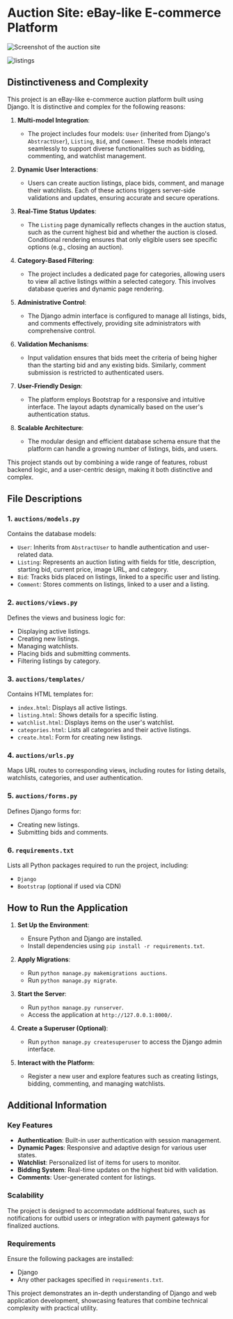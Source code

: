 # Auction Site: eBay-like E-commerce Platform
![Screenshot of the auction site](https://github.com/user-attachments/assets/f5c7a9a1-edd3-4af5-a87e-20fbaf394447)

![listings](https://github.com/user-attachments/assets/0ab6c7cc-91db-45d0-9b29-a5bda59befa3)




## Distinctiveness and Complexity
This project is an eBay-like e-commerce auction platform built using Django. It is distinctive and complex for the following reasons:

1. **Multi-model Integration**:
   - The project includes four models: `User` (inherited from Django's `AbstractUser`), `Listing`, `Bid`, and `Comment`. These models interact seamlessly to support diverse functionalities such as bidding, commenting, and watchlist management.

2. **Dynamic User Interactions**:
   - Users can create auction listings, place bids, comment, and manage their watchlists. Each of these actions triggers server-side validations and updates, ensuring accurate and secure operations.

3. **Real-Time Status Updates**:
   - The `Listing` page dynamically reflects changes in the auction status, such as the current highest bid and whether the auction is closed. Conditional rendering ensures that only eligible users see specific options (e.g., closing an auction).

4. **Category-Based Filtering**:
   - The project includes a dedicated page for categories, allowing users to view all active listings within a selected category. This involves database queries and dynamic page rendering.

5. **Administrative Control**:
   - The Django admin interface is configured to manage all listings, bids, and comments effectively, providing site administrators with comprehensive control.

6. **Validation Mechanisms**:
   - Input validation ensures that bids meet the criteria of being higher than the starting bid and any existing bids. Similarly, comment submission is restricted to authenticated users.

7. **User-Friendly Design**:
   - The platform employs Bootstrap for a responsive and intuitive interface. The layout adapts dynamically based on the user's authentication status.

8. **Scalable Architecture**:
   - The modular design and efficient database schema ensure that the platform can handle a growing number of listings, bids, and users.

This project stands out by combining a wide range of features, robust backend logic, and a user-centric design, making it both distinctive and complex.

## File Descriptions

### 1. `auctions/models.py`
Contains the database models:
- `User`: Inherits from `AbstractUser` to handle authentication and user-related data.
- `Listing`: Represents an auction listing with fields for title, description, starting bid, current price, image URL, and category.
- `Bid`: Tracks bids placed on listings, linked to a specific user and listing.
- `Comment`: Stores comments on listings, linked to a user and a listing.

### 2. `auctions/views.py`
Defines the views and business logic for:
- Displaying active listings.
- Creating new listings.
- Managing watchlists.
- Placing bids and submitting comments.
- Filtering listings by category.

### 3. `auctions/templates/`
Contains HTML templates for:
- `index.html`: Displays all active listings.
- `listing.html`: Shows details for a specific listing.
- `watchlist.html`: Displays items on the user's watchlist.
- `categories.html`: Lists all categories and their active listings.
- `create.html`: Form for creating new listings.

### 4. `auctions/urls.py`
Maps URL routes to corresponding views, including routes for listing details, watchlists, categories, and user authentication.

### 5. `auctions/forms.py`
Defines Django forms for:
- Creating new listings.
- Submitting bids and comments.

### 6. `requirements.txt`
Lists all Python packages required to run the project, including:
- `Django`
- `Bootstrap` (optional if used via CDN)

## How to Run the Application

1. **Set Up the Environment**:
   - Ensure Python and Django are installed.
   - Install dependencies using `pip install -r requirements.txt`.

2. **Apply Migrations**:
   - Run `python manage.py makemigrations auctions`.
   - Run `python manage.py migrate`.

3. **Start the Server**:
   - Run `python manage.py runserver`.
   - Access the application at `http://127.0.0.1:8000/`.

4. **Create a Superuser (Optional)**:
   - Run `python manage.py createsuperuser` to access the Django admin interface.

5. **Interact with the Platform**:
   - Register a new user and explore features such as creating listings, bidding, commenting, and managing watchlists.

## Additional Information

### Key Features
- **Authentication**: Built-in user authentication with session management.
- **Dynamic Pages**: Responsive and adaptive design for various user states.
- **Watchlist**: Personalized list of items for users to monitor.
- **Bidding System**: Real-time updates on the highest bid with validation.
- **Comments**: User-generated content for listings.

### Scalability
The project is designed to accommodate additional features, such as notifications for outbid users or integration with payment gateways for finalized auctions.

### Requirements
Ensure the following packages are installed:
- Django
- Any other packages specified in `requirements.txt`.

This project demonstrates an in-depth understanding of Django and web application development, showcasing features that combine technical complexity with practical utility.

